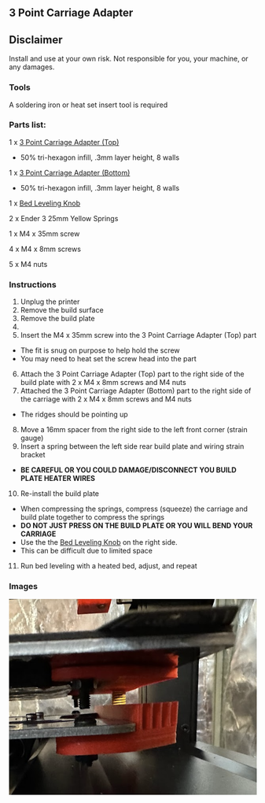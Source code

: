 ## 3 Point Carriage Adapter

## Disclaimer

Install and use at your own risk. Not responsible for you, your machine, or any damages.

### Tools

A soldering iron or heat set insert tool is required

### Parts list:

1 x [3 Point Carriage Adapter (Top)](3%20Point%20Carriage%20Adapter%20%28Top%29.stl)
- 50% tri-hexagon infill, .3mm layer height, 8 walls

1 x [3 Point Carriage Adapter (Bottom)](3%20Point%20Carriage%20Adapter%20%28Bottom%29.stl)
- 50% tri-hexagon infill, .3mm layer height, 8 walls

1 x [Bed Leveling Knob](Bed%20Leveling%20Knob.stl)

2 x Ender 3 25mm Yellow Springs

1 x M4 x 35mm screw

4 x M4 x 8mm screws

5 x M4 nuts

### Instructions

1. Unplug the printer
2. Remove the build surface
3. Remove the build plate
4.
5. Insert the M4 x 35mm screw into the 3 Point Carriage Adapter (Top) part
 - The fit is snug on purpose to help hold the screw
 - You may need to heat set the screw head into the part
6. Attach the 3 Point Carriage Adapter (Top) part to the right side of the build plate with 2 x M4 x 8mm screws and M4 nuts
7. Attached the 3 Point Carriage Adapter (Bottom) part to the right side of the carriage with 2 x M4 x 8mm screws and M4 nuts
- The ridges should be pointing up
8. Move a 16mm spacer from the right side to the left front corner (strain gauge)
9. Insert a spring between the left side rear build plate and wiring strain bracket
- **BE CAREFUL OR YOU COULD DAMAGE/DISCONNECT YOU BUILD PLATE HEATER WIRES**
10. Re-install the build plate
- When compressing the springs, compress (squeeze) the carriage and build plate together to compress the springs
- **DO NOT JUST PRESS ON THE BUILD PLATE OR YOU WILL BEND YOUR CARRIAGE**
- Use the the [Bed Leveling Knob](Bed%20Leveling%20Knob.stl) on the right side.
- This can be difficult due to limited space
11. Run bed leveling with a heated bed, adjust, and repeat

### Images

![Image 1](image-1.jpg "Image 1")
